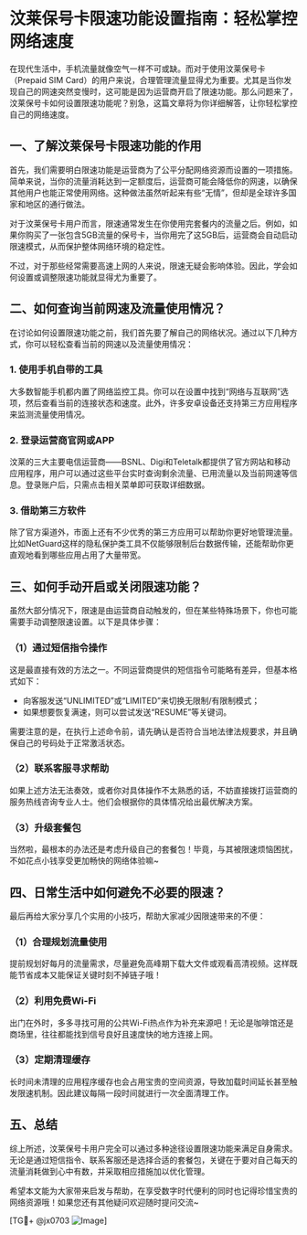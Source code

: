 # 汶莱保号卡限速功能设置指南：轻松掌控网络速度

在现代生活中，手机流量就像空气一样不可或缺。而对于使用汶莱保号卡（Prepaid SIM Card）的用户来说，合理管理流量显得尤为重要。尤其是当你发现自己的网速突然变慢时，这可能是因为运营商开启了限速功能。那么问题来了，汶莱保号卡如何设置限速功能呢？别急，这篇文章将为你详细解答，让你轻松掌控自己的网络速度。

## 一、了解汶莱保号卡限速功能的作用

首先，我们需要明白限速功能是运营商为了公平分配网络资源而设置的一项措施。简单来说，当你的流量消耗达到一定额度后，运营商可能会降低你的网速，以确保其他用户也能正常使用网络。这种做法虽然听起来有些“无情”，但却是全球许多国家和地区的通行做法。

对于汶莱保号卡用户而言，限速通常发生在你使用完套餐内的流量之后。例如，如果你购买了一张包含5GB流量的保号卡，当你用完了这5GB后，运营商会自动启动限速模式，从而保护整体网络环境的稳定性。

不过，对于那些经常需要高速上网的人来说，限速无疑会影响体验。因此，学会如何设置或调整限速功能就显得尤为重要了。

## 二、如何查询当前网速及流量使用情况？

在讨论如何设置限速功能之前，我们首先要了解自己的网络状况。通过以下几种方式，你可以轻松查看当前的网速以及流量使用情况：

### 1. 使用手机自带的工具
大多数智能手机都内置了网络监控工具。你可以在设置中找到“网络与互联网”选项，然后查看当前的连接状态和速度。此外，许多安卓设备还支持第三方应用程序来监测流量使用情况。

### 2. 登录运营商官网或APP
汶莱的三大主要电信运营商——BSNL、Digi和Teletalk都提供了官方网站和移动应用程序，用户可以通过这些平台实时查询剩余流量、已用流量以及当前网速等信息。登录账户后，只需点击相关菜单即可获取详细数据。

### 3. 借助第三方软件
除了官方渠道外，市面上还有不少优秀的第三方应用可以帮助你更好地管理流量。比如NetGuard这样的隐私保护类工具不仅能够限制后台数据传输，还能帮助你更直观地看到哪些应用占用了大量带宽。

## 三、如何手动开启或关闭限速功能？

虽然大部分情况下，限速是由运营商自动触发的，但在某些特殊场景下，你也可能需要手动调整限速设置。以下是具体步骤：

### （1）通过短信指令操作
这是最直接有效的方法之一。不同运营商提供的短信指令可能略有差异，但基本格式如下：
- 向客服发送“UNLIMITED”或“LIMITED”来切换无限制/有限制模式；
- 如果想要恢复满速，则可以尝试发送“RESUME”等关键词。

需要注意的是，在执行上述命令前，请先确认是否符合当地法律法规要求，并且确保自己的号码处于正常激活状态。

### （2）联系客服寻求帮助
如果上述方法无法奏效，或者你对具体操作不太熟悉的话，不妨直接拨打运营商的服务热线咨询专业人士。他们会根据你的具体情况给出最优解决方案。

### （3）升级套餐包
当然啦，最根本的办法还是考虑升级自己的套餐包！毕竟，与其被限速烦恼困扰，不如花点小钱享受更加畅快的网络体验嘛~

## 四、日常生活中如何避免不必要的限速？

最后再给大家分享几个实用的小技巧，帮助大家减少因限速带来的不便：

### （1）合理规划流量使用
提前规划好每月的流量需求，尽量避免高峰期下载大文件或观看高清视频。这样既能节省成本又能保证关键时刻不掉链子哦！

### （2）利用免费Wi-Fi
出门在外时，多多寻找可用的公共Wi-Fi热点作为补充来源吧！无论是咖啡馆还是商场里，往往都能找到信号良好且速度快的地方连接上网。

### （3）定期清理缓存
长时间未清理的应用程序缓存也会占用宝贵的空间资源，导致加载时间延长甚至触发限速机制。因此建议每隔一段时间就进行一次全面清理工作。

## 五、总结

综上所述，汶莱保号卡用户完全可以通过多种途径设置限速功能来满足自身需求。无论是通过短信指令、联系客服还是选择合适的套餐包，关键在于要对自己每天的流量消耗做到心中有数，并采取相应措施加以优化管理。

希望本文能为大家带来启发与帮助，在享受数字时代便利的同时也记得珍惜宝贵的网络资源哦！如果您还有其他疑问欢迎随时提问交流~ 

[TG💪+ @jx0703 ![Image](https://github.com/user-attachments/assets/dbca1d08-cadb-493c-b0ec-ad6f7a83f270)]